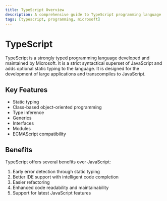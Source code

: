 ```yaml
---
title: TypeScript Overview
description: A comprehensive guide to TypeScript programming language
tags: [typescript, programming, microsoft]
---
```


# TypeScript

TypeScript is a strongly typed programming language developed and maintained by Microsoft. It is a strict syntactical superset of JavaScript and adds optional static typing to the language. It is designed for the development of large applications and transcompiles to JavaScript.

## Key Features

- Static typing
- Class-based object-oriented programming
- Type inference
- Generics
- Interfaces
- Modules
- ECMAScript compatibility

## Benefits

TypeScript offers several benefits over JavaScript:

1. Early error detection through static typing
2. Better IDE support with intelligent code completion
3. Easier refactoring
4. Enhanced code readability and maintainability
5. Support for latest JavaScript features
